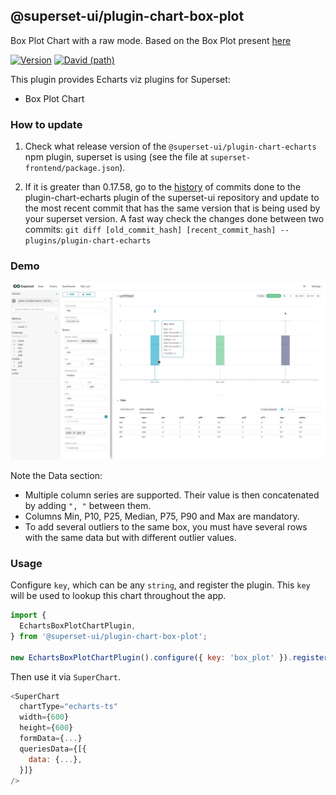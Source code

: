 ## @superset-ui/plugin-chart-box-plot

Box Plot Chart with a raw mode. Based on the Box Plot present [here](https://github.com/apache-superset/superset-ui/tree/v0.17.58/plugins/plugin-chart-echarts)

[![Version](https://img.shields.io/npm/v/@superset-ui/plugin-chart-echarts.svg?style=flat-square)](https://www.npmjs.com/package/@superset-ui/plugin-chart-echarts)
[![David (path)](https://img.shields.io/david/apache-superset/superset-ui.svg?path=packages%2Fsuperset-ui-plugin-chart-echarts&style=flat-square)](https://david-dm.org/apache-superset/superset-ui?path=packages/superset-ui-plugin-chart-echarts)

This plugin provides Echarts viz plugins for Superset:

- Box Plot Chart

### How to update

1. Check what release version of the `@superset-ui/plugin-chart-echarts` npm plugin, superset is using (see the file at `superset-frontend/package.json`).

2. If it is greater than 0.17.58, go to the [history](https://github.com/apache-superset/superset-ui/commits/master/plugins/plugin-chart-echarts) of commits done to the plugin-chart-echarts plugin of the superset-ui repository and update to the most recent commit that has the same version that is being used by your superset version. A fast way check the changes done between two commits: `git diff [old_commit_hash] [recent_commit_hash] -- plugins/plugin-chart-echarts`

### Demo

![demo](demo.png)

Note the Data section:
- Multiple column series are supported. Their value is then concatenated by adding `", "` between them.
- Columns Min, P10, P25, Median, P75, P90 and Max are mandatory.
- To add several outliers to the same box, you must have several rows with the same data but with different outlier values.

### Usage

Configure `key`, which can be any `string`, and register the plugin. This `key` will be used to
lookup this chart throughout the app.

```js
import {
  EchartsBoxPlotChartPlugin,
} from '@superset-ui/plugin-chart-box-plot';

new EchartsBoxPlotChartPlugin().configure({ key: 'box_plot' }).register();
```

Then use it via `SuperChart`.

```js
<SuperChart
  chartType="echarts-ts"
  width={600}
  height={600}
  formData={...}
  queriesData={[{
    data: {...},
  }]}
/>
```

